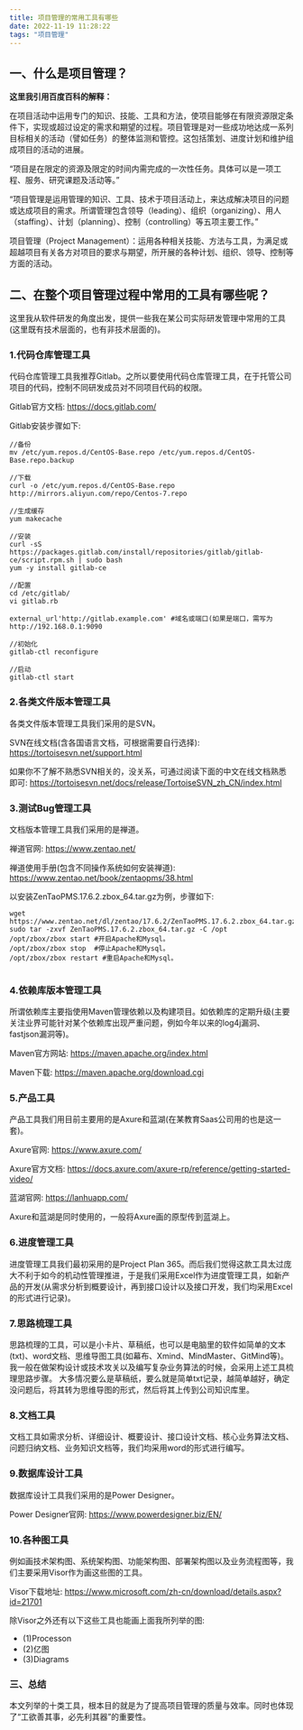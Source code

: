 ```yaml
---
title: 项目管理的常用工具有哪些
date: 2022-11-19 11:28:22
tags: "项目管理"
---
```


## 一、什么是项目管理？
**这里我引用百度百科的解释：**
<!--more-->

在项目活动中运用专门的知识、技能、工具和方法，使项目能够在有限资源限定条件下，实现或超过设定的需求和期望的过程。项目管理是对一些成功地达成一系列目标相关的活动（譬如任务）的整体监测和管控。这包括策划、进度计划和维护组成项目的活动的进展。

“项目是在限定的资源及限定的时间内需完成的一次性任务。具体可以是一项工程、服务、研究课题及活动等。”

“项目管理是运用管理的知识、工具、技术于项目活动上，来达成解决项目的问题或达成项目的需求。所谓管理包含领导（leading）、组织（organizing）、用人（staffing）、计划（planning）、控制（controlling）等五项主要工作。”

项目管理（Project Management）：运用各种相关技能、方法与工具，为满足或超越项目有关各方对项目的要求与期望，所开展的各种计划、组织、领导、控制等方面的活动。

## 二、在整个项目管理过程中常用的工具有哪些呢？
这里我从软件研发的角度出发，提供一些我在某公司实际研发管理中常用的工具(这里既有技术层面的，也有非技术层面的)。

### 1.代码仓库管理工具
代码仓库管理工具我推荐Gitlab。之所以要使用代码仓库管理工具，在于托管公司项目的代码，控制不同研发成员对不同项目代码的权限。

Gitlab官方文档:
https://docs.gitlab.com/

Gitlab安装步骤如下:
```
//备份
mv /etc/yum.repos.d/CentOS-Base.repo /etc/yum.repos.d/CentOS-Base.repo.backup

//下载
curl -o /etc/yum.repos.d/CentOS-Base.repo http://mirrors.aliyun.com/repo/Centos-7.repo

//生成缓存
yum makecache

//安装
curl -sS https://packages.gitlab.com/install/repositories/gitlab/gitlab-ce/script.rpm.sh | sudo bash
yum -y install gitlab-ce

//配置
cd /etc/gitlab/
vi gitlab.rb

external_url'http://gitlab.example.com' #域名或端口(如果是端口，需写为http://192.168.0.1:9090

//初始化
gitlab-ctl reconfigure

//启动
gitlab-ctl start

```


### 2.各类文件版本管理工具
各类文件版本管理工具我们采用的是SVN。

SVN在线文档(含各国语言文档，可根据需要自行选择):
https://tortoisesvn.net/support.html

如果你不了解不熟悉SVN相关的，没关系，可通过阅读下面的中文在线文档熟悉即可:
https://tortoisesvn.net/docs/release/TortoiseSVN_zh_CN/index.html


### 3.测试Bug管理工具
文档版本管理工具我们采用的是禅道。

禅道官网:
https://www.zentao.net/

禅道使用手册(包含不同操作系统如何安装禅道):
https://www.zentao.net/book/zentaopms/38.html


以安装ZenTaoPMS.17.6.2.zbox_64.tar.gz为例，步骤如下:
```
wget  https://www.zentao.net/dl/zentao/17.6.2/ZenTaoPMS.17.6.2.zbox_64.tar.gz
sudo tar -zxvf ZenTaoPMS.17.6.2.zbox_64.tar.gz -C /opt
/opt/zbox/zbox start #开启Apache和Mysql。
/opt/zbox/zbox stop  #停止Apache和Mysql。
/opt/zbox/zbox restart #重启Apache和Mysql。


```


### 4.依赖库版本管理工具
所谓依赖库主要指使用Maven管理依赖以及构建项目。如依赖库的定期升级(主要关注业界可能针对某个依赖库出现严重问题，例如今年以来的log4j漏洞、fastjson漏洞等)。

Maven官方网站:
https://maven.apache.org/index.html

Maven下载:
https://maven.apache.org/download.cgi


### 5.产品工具
产品工具我们用目前主要用的是Axure和蓝湖(在某教育Saas公司用的也是这一套)。

Axure官网:
https://www.axure.com/

Axure官方文档:
https://docs.axure.com/axure-rp/reference/getting-started-video/

蓝湖官网:
https://lanhuapp.com/

Axure和蓝湖是同时使用的，一般将Axure画的原型传到蓝湖上。

### 6.进度管理工具
进度管理工具我们最初采用的是Project Plan 365。而后我们觉得这款工具太过庞大不利于如今的机动性管理推进，于是我们采用Excel作为进度管理工具，如新产品的开发(从需求分析到概要设计，再到接口设计以及接口开发，我们均采用Excel的形式进行记录)。


### 7.思路梳理工具
思路梳理的工具，可以是小卡片、草稿纸，也可以是电脑里的软件如简单的文本(txt)、word文档、思维导图工具(如幕布、Xmind、MindMaster、GitMind等)。我一般在做架构设计或技术攻关以及编写复杂业务算法的时候，会采用上述工具梳理思路步骤。
大多情况要么是草稿纸，要么就是简单txt记录，越简单越好，确定没问题后，将其转为思维导图的形式，然后将其上传到公司知识库里。

### 8.文档工具
文档工具如需求分析、详细设计、概要设计、接口设计文档、核心业务算法文档、问题归纳文档、业务知识文档等，我们均采用word的形式进行编写。

### 9.数据库设计工具
数据库设计工具我们采用的是Power Designer。

Power Designer官网:
https://www.powerdesigner.biz/EN/


### 10.各种图工具
例如画技术架构图、系统架构图、功能架构图、部署架构图以及业务流程图等，我们主要采用Visor作为画这些图的工具。

Visor下载地址:
https://www.microsoft.com/zh-cn/download/details.aspx?id=21701

除Visor之外还有以下这些工具也能画上面我所列举的图:

- (1)Processon
- (2)亿图
- (3)Diagrams



### 三、总结
本文列举的十类工具，根本目的就是为了提高项目管理的质量与效率。同时也体现了“工欲善其事，必先利其器”的重要性。

